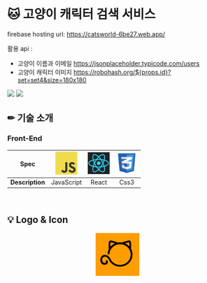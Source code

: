 # 🐱 고양이 캐릭터 검색 서비스

firebase hosting url:
https://catsworld-6be27.web.app/


활용 api :
- 고양이 이름과 이메일
https://jsonplaceholder.typicode.com/users
- 고양이 캐릭터 이미지
https://robohash.org/${props.id}?set=set4&size=180x180

<img src = "https://github.com/frame-creator/css/blob/master/cssimg/%E1%84%89%E1%85%B3%E1%84%8F%E1%85%B3%E1%84%85%E1%85%B5%E1%86%AB%E1%84%89%E1%85%A3%E1%86%BA%202020-05-28%20%E1%84%8B%E1%85%A9%E1%84%92%E1%85%AE%206.55.23.png?raw=true">


<img src = "https://github.com/frame-creator/css/blob/master/cssimg/%E1%84%89%E1%85%B3%E1%84%8F%E1%85%B3%E1%84%85%E1%85%B5%E1%86%AB%E1%84%89%E1%85%A3%E1%86%BA%202020-05-28%20%E1%84%8B%E1%85%A9%E1%84%92%E1%85%AE%206.56.09.png?raw=true">


## ✏ 기술 소개

### Front-End

| Spec | <img width= 50 src="https://github.com/frame-creator/stackimage/blob/master/stackimg/logo-javascript.png?raw=true"> | <img width= 50 src="https://github.com/frame-creator/stackimage/blob/master/stackimg/react.png?raw=true"> | <img width= 50 src="https://github.com/frame-creator/stackimage/blob/master/stackimg/css3logo.png?raw=true"> | 
| :--: | :--: | :--: | :--: | 
| **Description** | JavaScript | React | Css3 | 

</br>

##  💡 Logo & Icon






<p align="center"><img width="20%"  src="https://github.com/frame-creator/stackimage/blob/master/reademe/cats.png?raw=true"></p>

<br/>


